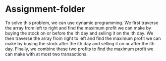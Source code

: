 # Assignment-folder
To solve this problem, we can use dynamic programming. We first traverse the array from left to right and find the maximum profit we can make by buying the stock on or before the ith day and selling it on the ith day. We then traverse the array from right to left and find the maximum profit we can make by buying the stock after the ith day and selling it on or after the ith day. Finally, we combine these two profits to find the maximum profit we can make with at most two transactions.
